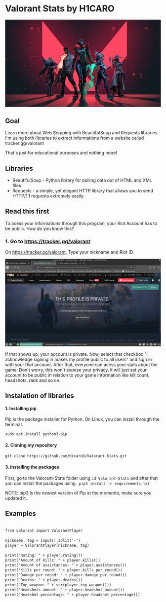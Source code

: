# Valorant Stats by H1CARO

![](docs/images/1072679.jpg)


## Goal
Learn more about Web Scraping with BeautifulSoup and Requests libraries. I'm using both libraries to extract informations from a website called tracker.gg/valorant

That's just for educational purposes and nothing more! 

## Libraries 
* BeautifulSoup - Python library for pulling data out of HTML and XML files
* Requests -  a simple, yet elegant HTTP library that allows you to send HTTP/1.1 requests extremely easily. 


## Read this first
To acess your informations through this program, your Riot Account has to be public. How do you know this?

### 1. Go to https://tracker.gg/valorant
On https://tracker.gg/valorant, Type your nickname and Riot ID.

![](docs/images/private_acc.png)

If that shows up, your account is private. Now, select that checkbox "I acknowledge signing in makes my profile public to all users" and sign in with your Riot account. After that, everyone can acess your stats about the game. Don't worry, this won't expose your privacy, it will just set your account to be public in relation to your game information like kill count, headshots, rank and so on.


## Instalation of libraries

#### 1. Installing pip

Pip is the package installer for Python. On Linux, you can install through the terminal.

```
sudo apt install python3-pip

```

#### 2. Cloning my repository

```
git clone https://github.com/HicaroD/Valorant-Stats.git

```

#### 3. Installing the packages

First, go to the Valorant-Stats folder using ``` cd Valorant-Stats ``` and after that you can install the packages using ``` pip3 install -r requirements.txt```

NOTE: pip3 is the newest version of Pip at the momento, make sure you updated it.  

## Examples
``` python3

from valorant import ValorantPlayer

nickname, tag = input().split('-')
player = ValorantPlayer(nickname, tag)

print("Rating: " + player.rating())
print("Amount of kills: " + player.kills())
print("Amount of assistances: " + player.assistances())
print("Kills per round: " + player.kills_per_round())
print("Damage per round: " + player.damage_per_round())
print("Deaths: " + player.deaths())
print("Top weapon: " + str(player.top_weapon()))
print("Headshots amount: " + player.headshot_amount())
print("Headshot percentage: " + player.headshot_percentage())
```
